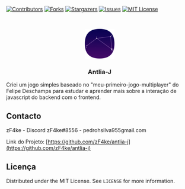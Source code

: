 [![Contributors][contributors-shield]][contributors-url]
[![Forks][forks-shield]][forks-url]
[![Stargazers][stars-shield]][stars-url]
[![Issues][issues-shield]][issues-url]
[![MIT License][license-shield]][license-url]

<br />
<p align="center">
  <a href="https://github.com/zF4ke/antlia-j">
    <img src="public/antlia.png" alt="Logo" width="80" height="80">
  </a>

  <h3 align="center">Antlia-J</h3>


<p>Criei um jogo simples baseado no "meu-primeiro-jogo-multiplayer" do Felipe Deschamps para estudar e aprender mais sobre a interação de javascript do backend com o frontend.</p>

## Contacto

zF4ke - Discord zF4ke#8556 - pedrohsilva955gmail.com

Link do Projeto: [https://github.com/zF4ke/antlia-j](https://github.com/zF4ke/antlia-j)

## Licença

Distributed under the MIT License. See `LICENSE` for more information.

[contributors-shield]: https://img.shields.io/github/contributors/zF4ke/antlia-j.svg?style=flat-square
[contributors-url]: https://github.com/zF4ke/antlia-j/graphs/contributors
[forks-shield]: https://img.shields.io/github/forks/zF4ke/antlia-j.svg?style=flat-square
[forks-url]: https://github.com/zF4ke/antlia-j/network/members
[stars-shield]: https://img.shields.io/github/stars/zF4ke/antlia-j.svg?style=flat-square
[stars-url]: https://github.com/zF4ke/antlia-j/stargazers
[issues-shield]: https://img.shields.io/github/issues/zF4ke/antlia-j.svg?style=flat-square
[issues-url]: https://github.com/zF4ke/antlia-j/issues
[license-shield]: https://img.shields.io/github/license/zF4ke/antlia-j.svg?style=flat-square
[license-url]: https://github.com/zF4ke/antlia-j/blob/master/LICENSE
